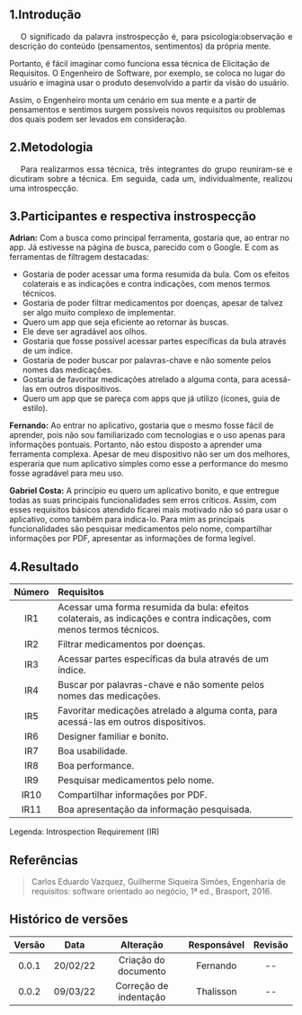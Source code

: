 ## 1.Introdução

<p style="text-indent: 20px; text-align: justify">
O significado da palavra instrospecção é, para psicologia:observação e descrição do conteúdo (pensamentos, sentimentos) da própria mente.

Portanto, é fácil imaginar como funciona essa técnica de Elicitação de Requisitos. O Engenheiro de Software, por exemplo, se coloca no lugar do usuário e imagina usar o produto
desenvolvido a partir da visão do usuário.

Assim, o Engenheiro monta um cenário em sua mente e a partir de pensamentos e sentimos surgem possíveis novos requisitos ou problemas dos quais podem ser levados em consideração.
</p>

## 2.Metodologia

<p style="text-indent: 20px; text-align: justify">
Para realizarmos essa técnica, três integrantes do grupo reuniram-se e dicutiram sobre a técnica. Em seguida, cada um, individualmente, realizou uma introspecção.
</p>

## 3.Participantes e respectiva instrospecção

<p style="text-indent: 20px; text-align: justify">

**Adrian:** Com a busca como principal ferramenta, gostaria que, ao entrar no app. Já estivesse na página de busca, parecido com o Google.
E com as ferramentas de filtragem
destacadas:

- Gostaria de poder acessar uma forma resumida da bula. Com os efeitos colaterais e as indicações e contra indicações, com menos termos técnicos.
- Gostaria de poder filtrar medicamentos por doenças, apesar de talvez ser algo muito complexo de implementar.
- Quero um app que seja eficiente ao retornar às buscas.
- Ele deve ser agradável aos olhos.
- Gostaria que fosse possível acessar partes específicas da bula através de um índice.
- Gostaria de poder buscar por palavras-chave e não somente pelos nomes das medicações.
- Gostaria de favoritar medicações atrelado a alguma conta, para acessá-las em outros dispositivos.
- Quero um app que se pareça com apps que já utilizo (ícones, guia de estilo).

**Fernando:** Ao entrar no aplicativo, gostaria que o mesmo fosse fácil de aprender, pois não sou familiarizado com tecnologias e o uso apenas para informações pontuais. Portanto, não estou disposto a aprender uma ferramenta complexa. Apesar de meu dispositivo não ser um dos melhores, esperaria que num aplicativo simples como esse a performance do mesmo fosse agradável para meu uso.

**Gabriel Costa:** A princípio eu quero um aplicativo bonito, e que entregue todas as suas principais funcionalidades sem erros críticos. Assim, com esses requisitos básicos atendido ficarei mais motivado não só para usar o aplicativo, como também para indica-lo. Para mim as principais funcionalidades são pesquisar medicamentos pelo nome, compartilhar informações por PDF, apresentar as informações de forma legível.

</p>

## 4.Resultado

 <div id="requisitos-introsp"></div>

| Número | Requisitos                                                                                                            |
| :----: | :-------------------------------------------------------------------------------------------------------------------- |
|  IR1   | Acessar uma forma resumida da bula: efeitos colaterais, as indicações e contra indicações, com menos termos técnicos. |
|  IR2   | Filtrar medicamentos por doenças.                                                                                     |
|  IR3   | Acessar partes específicas da bula através de um índice.                                                              |
|  IR4   | Buscar por palavras-chave e não somente pelos nomes das medicações.                                                   |
|  IR5   | Favoritar medicações atrelado a alguma conta, para acessá-las em outros dispositivos.                                 |
|  IR6   | Designer familiar e bonito.                                                                                           |
|  IR7   | Boa usabilidade.                                                                                                      |
|  IR8   | Boa performance.                                                                                                      |
|  IR9   | Pesquisar medicamentos pelo nome.                                                                                     |
|  IR10  | Compartilhar informações por PDF.                                                                                     |
|  IR11  | Boa apresentação da informação pesquisada.                                                                            |

Legenda: Introspection Requirement (IR)

## Referências

> Carlos Eduardo Vazquez, Guilherme Siqueira Simões, Engenharia de requisitos: software orientado ao negócio, 1ª ed., Brasport, 2016.

## Histórico de versões

| Versão |   Data   |       Alteração        | Responsável | Revisão |
| :----: | :------: | :--------------------: | :---------: | :-----: |
| 0.0.1  | 20/02/22 |  Criação do documento  |  Fernando   |   --    |
| 0.0.2  | 09/03/22 | Correção de indentação |  Thalisson  |   --    |

